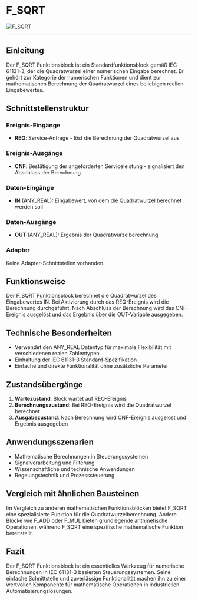 # F_SQRT

![F_SQRT](https://user-images.githubusercontent.com/116869307/214145163-97573336-a23e-420b-88ab-99876f5083e5.png)

* * * * * * * * * *

## Einleitung
Der F_SQRT Funktionsblock ist ein Standardfunktionsblock gemäß IEC 61131-3, der die Quadratwurzel einer numerischen Eingabe berechnet. Er gehört zur Kategorie der numerischen Funktionen und dient zur mathematischen Berechnung der Quadratwurzel eines beliebigen reellen Eingabewertes.

## Schnittstellenstruktur

### **Ereignis-Eingänge**
- **REQ**: Service-Anfrage - löst die Berechnung der Quadratwurzel aus

### **Ereignis-Ausgänge**
- **CNF**: Bestätigung der angeforderten Serviceleistung - signalisiert den Abschluss der Berechnung

### **Daten-Eingänge**
- **IN** (ANY_REAL): Eingabewert, von dem die Quadratwurzel berechnet werden soll

### **Daten-Ausgänge**
- **OUT** (ANY_REAL): Ergebnis der Quadratwurzelberechnung

### **Adapter**
Keine Adapter-Schnittstellen vorhanden.

## Funktionsweise
Der F_SQRT Funktionsblock berechnet die Quadratwurzel des Eingabewertes IN. Bei Aktivierung durch das REQ-Ereignis wird die Berechnung durchgeführt. Nach Abschluss der Berechnung wird das CNF-Ereignis ausgelöst und das Ergebnis über die OUT-Variable ausgegeben.

## Technische Besonderheiten
- Verwendet den ANY_REAL Datentyp für maximale Flexibilität mit verschiedenen realen Zahlentypen
- Einhaltung der IEC 61131-3 Standard-Spezifikation
- Einfache und direkte Funktionalität ohne zusätzliche Parameter

## Zustandsübergänge
1. **Wartezustand**: Block wartet auf REQ-Ereignis
2. **Berechnungszustand**: Bei REQ-Ereignis wird die Quadratwurzel berechnet
3. **Ausgabezustand**: Nach Berechnung wird CNF-Ereignis ausgelöst und Ergebnis ausgegeben

## Anwendungsszenarien
- Mathematische Berechnungen in Steuerungssystemen
- Signalverarbeitung und Filterung
- Wissenschaftliche und technische Anwendungen
- Regelungstechnik und Prozesssteuerung

## Vergleich mit ähnlichen Bausteinen
Im Vergleich zu anderen mathematischen Funktionsblöcken bietet F_SQRT eine spezialisierte Funktion für die Quadratwurzelberechnung. Andere Blöcke wie F_ADD oder F_MUL bieten grundlegende arithmetische Operationen, während F_SQRT eine spezifische mathematische Funktion bereitstellt.

## Fazit
Der F_SQRT Funktionsblock ist ein essentielles Werkzeug für numerische Berechnungen in IEC 61131-3 basierten Steuerungssystemen. Seine einfache Schnittstelle und zuverlässige Funktionalität machen ihn zu einer wertvollen Komponente für mathematische Operationen in industriellen Automatisierungslösungen.